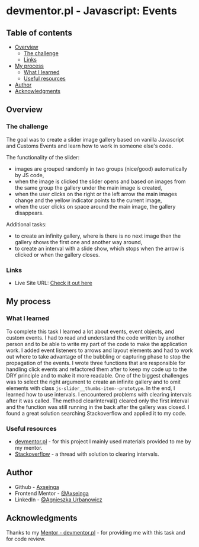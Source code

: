 # devmentor.pl - Javascript: Events

## Table of contents

- [Overview](#overview)
  - [The challenge](#the-challenge)
  - [Links](#links)
- [My process](#my-process)
  - [What I learned](#what-i-learned)
  - [Useful resources](#useful-resources)
- [Author](#author)
- [Acknowledgments](#acknowledgments)

## Overview

### The challenge

The goal was to create a slider image gallery based on vanilla Javascript and Customs Events and learn how to work in someone else's code.

The functionality of the slider:

- images are grouped randomly in two groups (nice/good) automatically by JS code,
- when the image is clicked the slider opens and based on images from the same group the gallery under the main image is created,
- when the user clicks on the right or the left arrow the main images change and the yellow indicator points to the current image,
- when the user clicks on space around the main image, the gallery disappears.

Additional tasks:

- to create an infinity gallery, where is there is no next image then the gallery shows the first one and another way around,
- to create an interval with a slide show, which stops when the arrow is clicked or when the gallery closes.

### Links

- Live Site URL: [Check it out here]()

## My process

### What I learned

To complete this task I learned a lot about events, event objects, and custom events. I had to read and understand the code written by another person and to be able to write my part of the code to make the application work. I added event listeners to arrows and layout elements and had to work out where to take advantage of the bubbling or capturing phase to stop the propagation of the events. I wrote three functions that are responsible for handling click events and refactored them after to keep my code up to the DRY principle and to make it more readable. One of the biggest challenges was to select the right argument to create an infinite gallery and to omit elements with class `js-slider__thumbs-item--prototype`. In the end, I learned how to use intervals. I encountered problems with clearing intervals after it was called. The method clearInterval() cleared only the first interval and the function was still running in the back after the gallery was closed. I found a great solution searching Stackoverflow and applied it to my code.

### Useful resources

- [devmentor.pl](https://devmentor.pl/) - for this project I mainly used materials provided to me by my mentor.
- [Stackoverflow](https://stackoverflow.com/questions/15413635/clearinterval-not-clearing-setintervalhttps://devmentor.pl/) - a thread with solution to clearing intervals.

## Author

- Github - [Axseinga](https://github.com/axseinga)
- Frontend Mentor - [@Axseinga](https://www.frontendmentor.io/profile/axseinga)
- LinkedIn - [@Agnieszka Urbanowicz](https://www.linkedin.com/in/agnieszka-urbanowicz-051147151/)

## Acknowledgments

Thanks to my [Mentor - devmentor.pl](https://devmentor.pl/) - for providing me with this task and for code review.
